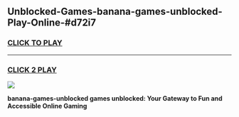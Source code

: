 
## Unblocked-Games-banana-games-unblocked-Play-Online-#d72i7
<h3>
<a href="https://premium.freeplayer.one?title=banana-games-unblocked&ref=27F">CLICK TO PLAY</a></h3>
<hr>

<h3>
<a href="https://premium.freeplayer.one?title=banana-games-unblocked&ref=27F">CLICK 2 PLAY</a>
  
</h3>

<a href="https://premium.freeplayer.one?title=banana-games-unblocked&ref=27F"><img src="https://clearcache.store/games.png"></a>


**banana-games-unblocked games unblocked: Your Gateway to Fun and Accessible Online Gaming**
